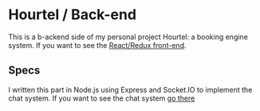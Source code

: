# Hourtel / Back-end

This is a b-ackend side of my personal project Hourtel: a booking engine system.
If you want to see the [React/Redux front-end](https://github.com/valeriogiocondi/hourtel_client).


## Specs

I written this part in Node.js using Express and Socket.IO to implement the chat system.
If you want to see the chat system [go there](https://github.com/valeriogiocondi/NodeJS_chat)
